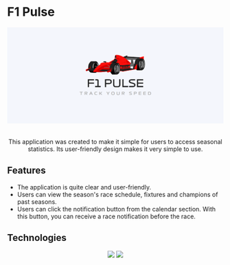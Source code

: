 <p align="center">
  <h1> F1 Pulse </h1>
</p>

<p align="center">
  <img src="assets/banner.png" >
</p>

<p align="center">
  <br>
  This application was created to make it simple for users to access seasonal statistics. Its user-friendly design makes it very simple to use.
</p>

## Features
- The application is quite clear and user-friendly.
- Users can view the season's race schedule, fixtures and champions of past seasons.
- Users can click the notification button from the calendar section. With this button, you can receive a race notification before the race.

<!-- ## ScreenShots

<p align="center">
  <img src="assets/preview/homepage.jpeg" width="200" >
  <img src="assets/preview/edit_profile.jpeg" width="200" >
  <img src="assets/preview/profile.jpeg" width="200" >
</p>
 -->
 

## Technologies
<p align="center">
  <img src="https://img.shields.io/badge/Flutter-02569B?style=for-the-badge&logo=flutter&logoColor=white" />
  <img src="https://img.shields.io/badge/Dart-0175C2?style=for-the-badge&logo=dart&logoColor=white" />
</p>
